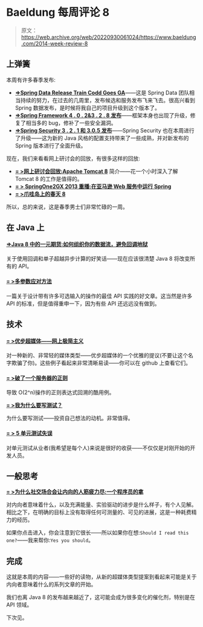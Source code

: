 # Baeldung 每周评论 8

> 原文：<https://web.archive.org/web/20220930061024/https://www.baeldung.com/2014-week-review-8>

## 上弹簧

本周有许多春季发布:

*   **[=>Spring Data Release Train Codd Goes GA](https://web.archive.org/web/20220812060021/https://spring.io/blog/2014/02/24/spring-data-release-train-codd-goes-ga)**——这是 Spring Data 团队相当持续的努力，在过去的几周里，发布候选和服务发布飞来飞去。很高兴看到 Spring 数据发布，是时候将我自己的项目升级到这个版本了。
*   [**=>Spring Framework 4 . 0 . 2&3 . 2 . 8 发布**](https://web.archive.org/web/20220812060021/https://spring.io/blog/2014/02/18/spring-framework-4-0-2-3-2-8-released)——框架本身也出现了升级，修复了相当多的 bug，修补了一些安全漏洞。
*   [**=>Spring Security 3 . 2 . 1 和 3.0.5 发布**](https://web.archive.org/web/20220812060021/https://spring.io/blog/2014/02/19/spring-security-3-2-1-and-3-0-5-released)——Spring Security 也在本周进行了升级——这为新的 Java 风格的配置支持带来了一些成熟，并对新发布的 Spring 版本进行了全面升级。

现在，我们来看看网上研讨会的回放，有很多这样的回放:

*   [**= >网上研讨会回放:Apache Tomcat 8**](https://web.archive.org/web/20220812060021/https://spring.io/blog/2014/02/18/webinar-replay-introduction-to-apache-tomcat-8) 简介——花一个小时深入了解 Tomcat 8 的工作是值得的。
*   [**= > SpringOne2GX 2013 重播:在亚马逊 Web 服务中运行 Spring**](https://web.archive.org/web/20220812060021/https://spring.io/blog/2014/02/18/springone2gx-2013-replay-running-spring-in-amazon-web-services)
*   **[= >爪哇岛上的春天 8](https://web.archive.org/web/20220812060021/http://www.infoq.com/presentations/spring-java-8)**

所以，总的来说，这是春季男士们非常忙碌的一周。

## 在 Java 上

#### [**=>Java 8 中的一元期货:如何组织你的数据流，避免回调地狱**](https://web.archive.org/web/20220812060021/http://zeroturnaround.com/rebellabs/monadic-futures-in-java8/)

关于使用回调和单子超越异步计算的好笑话——现在应该很清楚 Java 8 将改变所有的 API。

#### [= >多参数应对方法](https://web.archive.org/web/20220812060021/http://techblog.bozho.net/?p=1333)

一篇关于设计带有许多可选输入的操作的最佳 API 实践的好文章。这当然是许多 API 的标准，但是值得重申一下，因为有些 API 还远远没有做到。

## 技术

#### [= >优步超媒体——网上极简主义](https://web.archive.org/web/20220812060021/http://www.amundsen.com/blog/archives/1151)

对一种新的、非常轻的媒体类型——优步超媒体的一个优雅的提议(不要让这个名字欺骗了你)。这些例子看起来非常清晰易读——你可以在 github 上查看它们。

#### [**= >破了一个服务器的正则**](https://web.archive.org/web/20220812060021/http://vladmihalcea.com/2014/02/24/the-regex-that-broke-a-server/)

导致 O(2^n)操作的正则表达式回溯的酷用例。

**[= >我为什么要写测试？](https://web.archive.org/web/20220812060021/http://www.petrikainulainen.net/software-development/general/why-i-write-tests/)**

为什么要写测试——投资自己想法的动机。非常值得。

#### [= > 5 单元测试失误](https://web.archive.org/web/20220812060021/http://henrikwarne.com/2014/02/19/5-unit-testing-mistakes/)

对单元测试从业者(我希望是每个人)来说是很好的收获——不仅仅是对刚开始的开发人员。

## 一般思考

**[= >为什么社交场合会让内向的人筋疲力尽:一个程序员的拿](https://web.archive.org/web/20220812060021/http://www.daedtech.com/why-social-situations-exhaust-introverts-a-programmers-take)**

对内向者意味着什么，以及充满能量、实验驱动的进步是什么样子，有个人见解。相比之下，在明确的目标上没有取得任何可测量的、可见的进展，这是一种耗费精力的经历。

如果你点击进入，你会注意到它很长——所以如果你在想:`Should I read this one?`——我来帮你:`Yes you should`。

## 完成

这就是本周的内容——一些好的读物，从新的超媒体类型提案到看起来可能是关于内向者意味着什么的系列文章的开始。

我们也离 Java 8 的发布越来越近了，这可能会成为很多变化的催化剂，特别是在 API 领域。

下次见。